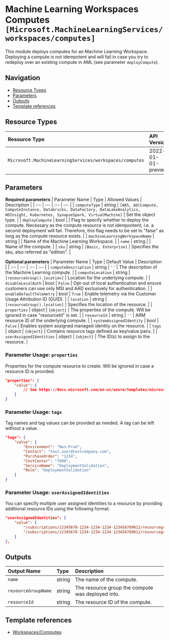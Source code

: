 # Machine Learning Workspaces Computes `[Microsoft.MachineLearningServices/workspaces/computes]`

This module deploys computes for an Machine Learning Workspace.
Deploying a compute is not idempotent and will fail in case you try to redeploy over an existing compute in AML (see parameter `deployCompute`).

## Navigation

- [Resource Types](#Resource-Types)
- [Parameters](#Parameters)
- [Outputs](#Outputs)
- [Template references](#Template-references)

## Resource Types

| Resource Type | API Version |
| :-- | :-- |
| `Microsoft.MachineLearningServices/workspaces/computes` | 2022-01-01-preview |

## Parameters

**Required parameters**
| Parameter Name | Type | Allowed Values | Description |
| :-- | :-- | :-- | :-- |
| `computeType` | string | `[AKS, AmlCompute, ComputeInstance, Databricks, DataFactory, DataLakeAnalytics, HDInsight, Kubernetes, SynapseSpark, VirtualMachine]` | Set the object type. |
| `deployCompute` | bool |  | Flag to specify whether to deploy the compute. Necessary as the compute resource is not idempontent, i.e. a second deployment will fail. Therefore, this flag needs to be set to "false" as long as the compute resource exists. |
| `machineLearningWorkspaceName` | string |  | Name of the Machine Learning Workspace. |
| `name` | string |  | Name of the compute. |
| `sku` | string | `[Basic, Enterprise]` | Specifies the sku, also referred as "edition". |

**Optional parameters**
| Parameter Name | Type | Default Value | Description |
| :-- | :-- | :-- | :-- |
| `computeDescription` | string | `''` | The description of the Machine Learning compute. |
| `computeLocation` | string | `[resourceGroup().location]` | Location for the underlying compute. |
| `disableLocalAuth` | bool | `False` | Opt-out of local authentication and ensure customers can use only MSI and AAD exclusively for authentication. |
| `enableDefaultTelemetry` | bool | `True` | Enable telemetry via the Customer Usage Attribution ID (GUID). |
| `location` | string | `[resourceGroup().location]` | Specifies the location of the resource. |
| `properties` | object | `{object}` | The properties of the compute. Will be ignored in case "resourceId" is set. |
| `resourceId` | string | `''` | ARM resource ID of the underlying compute. |
| `systemAssignedIdentity` | bool | `False` | Enables system assigned managed identity on the resource. |
| `tags` | object | `{object}` | Contains resource tags defined as key/value pairs. |
| `userAssignedIdentities` | object | `{object}` | The ID(s) to assign to the resource. |

### Parameter Usage: `properties`

Properties for the compute resource to create.
Will be ignored in case a resource ID is provided.

```json
"properties": {
    "value": {
        // See https://docs.microsoft.com/en-us/azure/templates/microsoft.machinelearningservices/workspaces/computes?tabs=bicep#compute for the properties for the difference compute types
    }
}
```

### Parameter Usage: `tags`

Tag names and tag values can be provided as needed. A tag can be left without a value.

```json
"tags": {
    "value": {
        "Environment": "Non-Prod",
        "Contact": "test.user@testcompany.com",
        "PurchaseOrder": "1234",
        "CostCenter": "7890",
        "ServiceName": "DeploymentValidation",
        "Role": "DeploymentValidation"
    }
}
```

### Parameter Usage: `userAssignedIdentities`

You can specify multiple user assigned identities to a resource by providing additional resource IDs using the following format:

```json
"userAssignedIdentities": {
    "value": {
        "/subscriptions/12345678-1234-1234-1234-123456789012/resourcegroups/validation-rg/providers/Microsoft.ManagedIdentity/userAssignedIdentities/adp-sxx-az-msi-x-001": {},
        "/subscriptions/12345678-1234-1234-1234-123456789012/resourcegroups/validation-rg/providers/Microsoft.ManagedIdentity/userAssignedIdentities/adp-sxx-az-msi-x-002": {}
    }
},
```

## Outputs

| Output Name | Type | Description |
| :-- | :-- | :-- |
| `name` | string | The name of the compute. |
| `resourceGroupName` | string | The resource group the compute was deployed into. |
| `resourceId` | string | The resource ID of the compute. |


## Template references

- [Workspaces/Computes](https://docs.microsoft.com/en-us/azure/templates/Microsoft.MachineLearningServices/2022-01-01-preview/workspaces/computes)
